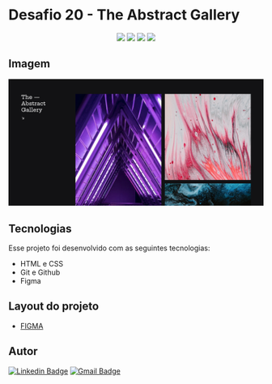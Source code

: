# Desafio 20 - The Abstract Gallery

<p align="center">
  <img src="https://img.shields.io/github/last-commit/jfmacedo91/boracodar/main?color=%23121214" />
  <img src="https://img.shields.io/github/languages/count/jfmacedo91/boracodar?color=%23121214" />
  <img src="https://img.shields.io/github/languages/top/jfmacedo91/boracodar?color=%23121214" />
  <img src="https://img.shields.io/github/languages/code-size/jfmacedo91/boracodar?color=%23121214" />
</p>

## Imagem

![image](./.github/screenshot.png)

## Tecnologias

Esse projeto foi desenvolvido com as seguintes tecnologias:

- HTML e CSS
- Git e Github
- Figma

## Layout do projeto

 - [FIGMA](https://www.figma.com/community/file/1240650697984569274)

## Autor

[![Linkedin Badge](https://img.shields.io/badge/-Jean%20Fernandes%20de%20Macedo-0077B5?&logo=Linkedin&link=https://www.linkedin.com/in/jean-fernandes-de-macedo-b843a3194/)](https://www.linkedin.com/in/jfmacedo91/)
[![Gmail Badge](https://img.shields.io/badge/-jfmacedo91@gmail.com-c14438?&logo=Gmail&logoColor=white&link=mailto:jfmacedo91@gmail.com)](mailto:jfmacedo91@gmail.com)